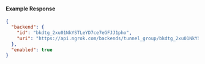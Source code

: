 <!-- Code generated for API Clients. DO NOT EDIT. -->

#### Example Response

```json
{
  "backend": {
    "id": "bkdtg_2xu01NkYSTLeYD7ce7eGFJJ1pho",
    "uri": "https://api.ngrok.com/backends/tunnel_group/bkdtg_2xu01NkYSTLeYD7ce7eGFJJ1pho"
  },
  "enabled": true
}
```

